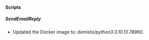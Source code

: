 
#### Scripts

##### SendEmailReply

- Updated the Docker image to: *demisto/python3:3.10.13.78960*.
